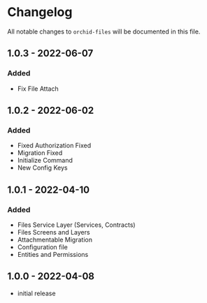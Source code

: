 # Changelog

All notable changes to `orchid-files` will be documented in this file.


## 1.0.3 - 2022-06-07

### Added

- Fix File Attach

## 1.0.2 - 2022-06-02

### Added

- Fixed Authorization Fixed
- Migration Fixed
- Initialize Command
- New Config Keys

## 1.0.1 - 2022-04-10

### Added

- Files Service Layer (Services, Contracts)
- Files Screens and Layers
- Attachmentable Migration
- Configuration file
- Entities and Permissions

## 1.0.0 - 2022-04-08

- initial release
